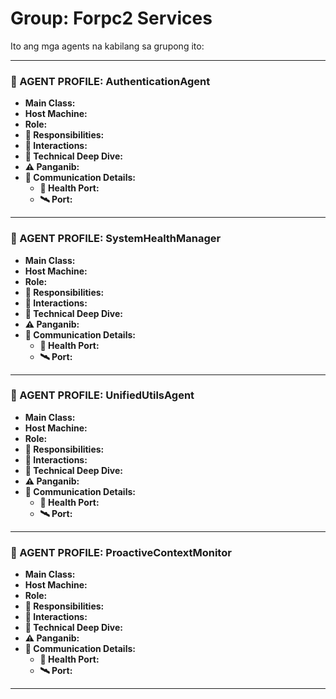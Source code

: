 # Group: Forpc2 Services

Ito ang mga agents na kabilang sa grupong ito:

---

### 🧠 AGENT PROFILE: AuthenticationAgent
- **Main Class:** 
- **Host Machine:** 
- **Role:** 
- **🎯 Responsibilities:** 
- **🔗 Interactions:** 
- **🧬 Technical Deep Dive:** 
- **⚠️ Panganib:** 
- **📡 Communication Details:** 
  - **🔌 Health Port:** 
  - **🛰️ Port:** 

---
### 🧠 AGENT PROFILE: SystemHealthManager
- **Main Class:** 
- **Host Machine:** 
- **Role:** 
- **🎯 Responsibilities:** 
- **🔗 Interactions:** 
- **🧬 Technical Deep Dive:** 
- **⚠️ Panganib:** 
- **📡 Communication Details:** 
  - **🔌 Health Port:** 
  - **🛰️ Port:** 

---
### 🧠 AGENT PROFILE: UnifiedUtilsAgent
- **Main Class:** 
- **Host Machine:** 
- **Role:** 
- **🎯 Responsibilities:** 
- **🔗 Interactions:** 
- **🧬 Technical Deep Dive:** 
- **⚠️ Panganib:** 
- **📡 Communication Details:** 
  - **🔌 Health Port:** 
  - **🛰️ Port:** 

---
### 🧠 AGENT PROFILE: ProactiveContextMonitor
- **Main Class:** 
- **Host Machine:** 
- **Role:** 
- **🎯 Responsibilities:** 
- **🔗 Interactions:** 
- **🧬 Technical Deep Dive:** 
- **⚠️ Panganib:** 
- **📡 Communication Details:** 
  - **🔌 Health Port:** 
  - **🛰️ Port:** 

---
